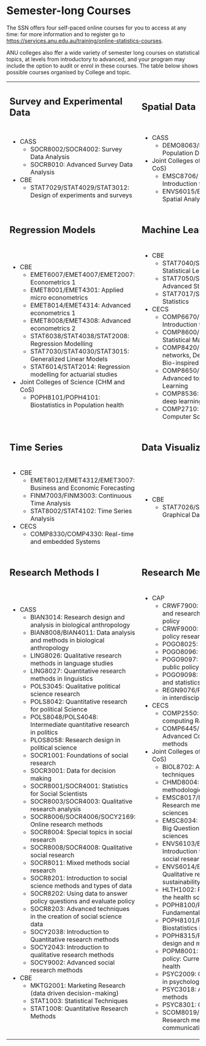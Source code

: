 # Semester-long Courses 

The SSN offers four self-paced online courses for you to access at any time: for more information and to register go to https://services.anu.edu.au/training/online-statistics-courses.

ANU colleges also ffer a wide variety of semester long courses on statistical topics, at levels from introductory to advanced, and your program may include the option to audit or enrol in these courses. The table below shows possible courses organised by College and topic.

<table border="0">
 <tr>
    <td><h2>Survey and Experimental Data</h2></td>
    <td><h2>Spatial Data</h2></td>
 </tr>
 <tr>
    <td> 
        <ul>
            <li>CASS
                <ul>
                    <li>SOCR8002/SOCR4002: Survey Data Analysis</li>
                    <li>SOCR8010: Advanced Survey Data Analysis</li>
                 </ul>
            </li>
             <li>CBE
                 <ul>
                     <li>STAT7029/STAT4029/STAT3012: Design of experiments and surveys</li>
                </ul>
             </li>
        </ul>
    </td>
    <td>
        <ul>
            <li>CASS
                <ul>
                    <li>DEMO8063/DEMO4063: Spatial Population Data Analysis</li>
                 </ul>
            </li>
             <li>Joint Colleges of Science (CHM and CoS)
                 <ul>
                     <li>EMSC8706/ EMSC4706: Introduction to natural Hazards</li>
                     <li>ENVS6015/ENVS2015: GIS and Spatial Analysis</li>
                </ul>
             </li>
        </ul>
    </td>
 </tr>
 <tr>
    <td><h2>Regression Models</h2></td>
    <td><h2>Machine Learning</h2></td>
 </tr>
 <tr>
    <td> 
        <ul>
            <li>CBE
                <ul>
                    <li>EMET6007/EMET4007/EMET2007: Econometrics 1</li>
                    <li>EMET8001/EMET4301: Applied micro econometrics</li>
                    <li>EMET8014/EMET4314: Advanced econometrics 1</li>
                    <li>EMET8008/EMET4308: Advanced econometrics 2</li>
                    <li>STAT6038/STAT4038/STAT2008: Regression Modelling</li>
                    <li>STAT7030/STAT4030/STAT3015: Generalized Linear Models</li>
                    <li>STAT6014/STAT2014: Regression modelling for actuarial studies</li>
                 </ul>
            </li>
             <li>Joint Colleges of Science (CHM and CoS)
                 <ul>
                     <li>POPH8101/POPH4101: Biostatistics in Population health</li>
                </ul>
             </li>
        </ul>
    </td>
    <td>
        <ul>
            <li>CBE
                <ul>
                    <li>STAT7040/STAT4040/STAT3040: Statistical Learning</li>
                    <li>STAT7050/STAT4050/STAT3050: Advanced Statistical Learning</li>
                    <li>STAT7017/STAT3017: Big Data Statistics</li>
                 </ul>
            </li>
             <li>CECS
                 <ul>
                     <li>COMP6670/COMP3670: Introduction to Machine Learning</li>
                     <li>COMP8600/COMP4670: Statistical Machine Learning</li>
                     <li>COMP8420/COMP4660: Neural-networks, Deep Learning and Bio-inspired computing</li>
                     <li>COMP8650/COMP4680: Advanced topics in Machine Learning</li>
                     <li>COMP8536: Advanced topics in deep learning for computer vision</li>
                     <li>COMP2710: Special topics in Computer Science</li>
                </ul>
             </li>
        </ul>
    </td>
 </tr>
 <tr>
    <td><h2>Time Series</h2></td>
    <td><h2>Data Visualization</h2></td>
 </tr>
 <tr>
    <td> 
        <ul>
            <li>CBE
                <ul>
                    <li>EMET8012/EMET4312/EMET3007: Business and Economic Forecasting</li>
                    <li>FINM7003/FINM3003: Continuous Time Analysis</li>
                    <li>STAT8002/STAT4102: Time Series Analysis</li>
                 </ul>
            </li>
            <li>CECS
                 <ul>
                     <li>COMP8330/COMP4330: Real-time and embedded Systems</li>
                </ul>
             </li>
        </ul>
    </td>
    <td>
        <ul>
            <li>CBE
                <ul>
                    <li>STAT7026/STAT4026/STAT3011: Graphical Data Analysis</li>
                </ul>
             </li>
        </ul>
    </td>
 </tr>
 <tr>
    <td><h2>Research Methods I</h2></td>
    <td><h2>Research Methods II</h2></td>
 </tr>
 <tr>
    <td> 
        <ul>
             <li>CASS
                 <ul>
                     <li>BIAN3014: Research design and analysis in biological anthropology</li>
                     <li>BIAN8008/BIAN4011: Data analysis and methods in biological anthropology</li>
                     <li>LING8026: Qualitative research methods in language studies</li>
                     <li>LING8027: Quantitative research methods in linguistics</li>
                     <li>POLS3045: Qualitative political science research</li>
                     <li>POLS8042: Quantitative research for political Science</li>
                     <li>POLS8048/POLS4048: Intermediate quantitative research in politics</li>
                     <li>PLOS8058: Research design in political science</li>
                     <li>SOCR1001: Foundations of social research</li>
                     <li>SOCR3001: Data for decision making</li>
                     <li>SOCR8001/SOCR4001: Statistics for Social Scientists</li>
                     <li>SOCR8003/SOCR4003: Qualitative research analysis</li>
                     <li>SOCR8006/SOCR4006/SOCY2169: Online research methods</li>
                     <li>SOCR8004: Special topics in social research</li>
                     <li>SOCR8008/SOCR4008: Qualitative social research</li>
                     <li>SOCR8011: Mixed methods social research</li>
                     <li>SOCR8201: Introduction to social science methods and types of data</li>
                     <li>SOCR8202: Using data to answer policy questions and evaluate policy</li>
                     <li>SOCR8203: Advanced techniques in the creation of social science data</li>
                     <li>SOCY2038: Introduction to Quantitative research methods</li>
                     <li>SOCY2043: Introduction to qualitative research methods</li>
                     <li>SOCY9002: Advanced social research methods</li>
                </ul>
             </li>
             <li>CBE
                <ul>
                    <li>MKTG2001: Marketing Research (data driven decision-making)</li>
                    <li>STAT1003: Statistical Techniques</li>
                    <li>STAT1008: Quantitative Research Methods</li>
                 </ul>
            </li>
        </ul>
    </td>
    <td>
        <ul>
            <li>CAP
                <ul>
                    <li>CRWF7900: Graduate academic and research skills for public policy</li>
                    <li>CRWF9000: Fostering public policy research</li>
                    <li>POGO8025: Social policy analysis</li>
                    <li>POGO8096: Policy research</li>
                    <li>POGO9097: Research design for public policy</li>
                    <li>POGO9098: Research analysis and statistics</li>
                    <li>REGN9076/REGN8001: Methods in interdisciplinary research</li>
                 </ul>
            </li>
            <li>CECS
                <ul>
                    <li>COMP2550: Advanced computing R&D methods</li>
                    <li>COMP6445/COMP4450: Advanced Computing research methods</li>
                 </ul>
            </li>
            <li>Joint Colleges of Science (CHM and CoS)
                <ul>
                    <li>BIOL8702: Advanced research techniques</li>
                    <li>CHMD8004: Qualitative methodologies for research</li>
                    <li>EMSC8017/EMSC4017: Research methods for earth sciences</li>
                    <li>EMSC8034: Research orientation: Big Questions in the earth sciences</li>
                    <li>ENVS6103/ENVS1003: Introduction to Environmental and social research</li>
                    <li>ENVS6014/ENVS2014: Qualitative research methods in sustainability</li>
                    <li>HLTH1002: Research methods in the health sciences</li>
                    <li>POPH8100/POPH4100: Fundamentals of epidemiology</li>
                    <li>POPH8101/POPH4101: Biostatistics in population health</li>
                    <li>POPH8315/POPH4315: Research design and methods</li>
                    <li>POPM8001: Research, treatment, policy: Current Issues in mental health</li>
                    <li>PSYC2009: Quantitative methods in psychology</li>
                    <li>PSYC3018: Advanced research methods</li>
                    <li>PSYC8301: Clinical research</li>
                    <li>SCOM8019/SCOM4019: Research methods in the science communication</li>
                 </ul>
            </li>
        </ul>
    </td>
 </tr>
</table>

